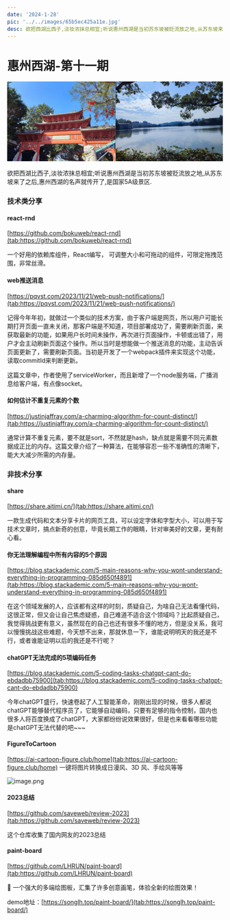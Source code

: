 ```yaml
---
date: '2024-1-28'
pic: '../../images/65b5ec425a11e.jpg'
desc: 欲把西湖比西子,淡妆浓抹总相宜;听说惠州西湖是当初苏东坡被贬流放之地,从苏东坡来了之后,惠州西湖的名声就传开了,是国家5A级景区.
---
```

# 惠州西湖-第十一期


![image.png](../../images/65b5ec425a11e.jpg)

欲把西湖比西子,淡妆浓抹总相宜;听说惠州西湖是当初苏东坡被贬流放之地,从苏东坡来了之后,惠州西湖的名声就传开了,是国家5A级景区.


### 技术类分享


#### react-rnd

[https://github.com/bokuweb/react-rnd](tab:https://github.com/bokuweb/react-rnd)

一个好用的依赖库组件，React编写， 可调整大小和可拖动的组件，可限定拖拽范围，非常丝滑。


#### web推送消息
[https://pqvst.com/2023/11/21/web-push-notifications/](tab:https://pqvst.com/2023/11/21/web-push-notifications/)

记得今年年初，就做过一个类似的技术方案，由于客户端是网页，所以用户可能长期打开页面一直未关闭，那客户端是不知道，项目部署成功了，需要刷新页面，来获取最新的功能，如果用户长时间未操作，再次进行页面操作，卡顿或出错了，用户才会主动刷新页面这个操作。所以当时是想能做一个推送消息的功能，主动告诉页面更新了，需要刷新页面。当初是开发了一个webpack插件来实现这个功能，读取commitId来判断更新。

这篇文章中，作者使用了serviceWorker，而且新增了一个node服务端，广播消息给客户端，有点像socket。


#### 如何估计不重复元素的个数

[https://justinjaffray.com/a-charming-algorithm-for-count-distinct/](tab:https://justinjaffray.com/a-charming-algorithm-for-count-distinct/)

通常计算不重复元素，要不就是sort，不然就是hash，缺点就是需要不同元素数据成正比的内存。这篇文章介绍了一种算法，在能够容忍一些不准确性的清晰下，能大大减少所需的内存量。





### 非技术分享
#### share

[https://share.aitimi.cn/](tab:https://share.aitimi.cn/)

一款生成代码和文本分享卡片的网页工具，可以设定字体和字型大小，可以用于写技术文章时，搞点新奇的创意，毕竟长期工作的眼睛，针对审美好的文章，更有耐心看。


#### 你无法理解编程中所有内容的5个原因

[https://blog.stackademic.com/5-main-reasons-why-you-wont-understand-everything-in-programming-085d650f4891](tab:https://blog.stackademic.com/5-main-reasons-why-you-wont-understand-everything-in-programming-085d650f4891)

在这个领域发展的人，应该都有这样的时刻，质疑自己，为啥自己无法看懂代码，这很正常，但又会让自己焦虑疑惑，自己难道不适合这个领域吗？比起质疑自己，我觉得挑战更有意义，虽然现在的自己也还有很多不懂的地方，但是没关系，我可以慢慢挑战这些难题，今天想不出来，那就休息一下，谁能说明明天的我还是不行，或者谁能证明以后的我还是不行呢？

#### chatGPT无法完成的5项编码任务


[https://blog.stackademic.com/5-coding-tasks-chatgpt-cant-do-ebdadbb75900](tab:https://blog.stackademic.com/5-coding-tasks-chatgpt-cant-do-ebdadbb75900)

今年chatGPT盛行，快速卷起了人工智能革命，刚刚出现的时候，很多人都说chatGPT能够替代程序员了，它能够自动编码，只要有足够的指令控制，国内也很多人将百度换成了chatGPT，大家都纷纷说效果很好，但是也来看看哪些功能是chatGPT无法代替的吧~~~


#### 


#### FigureToCartoon
[https://ai-cartoon-figure.club/home](tab:https://ai-cartoon-figure.club/home)
一键将图片转换成日漫风、3D 风、手绘风等等

![image.png](https://www.freeimg.cn/i/2024/01/28/65b5eb93a7458.jpg)

#### 2023总结


[https://github.com/saveweb/review-2023](tab:https://github.com/saveweb/review-2023)

这个仓库收集了国内网友的2023总结


#### paint-board

[https://github.com/LHRUN/paint-board](tab:https://github.com/LHRUN/paint-board)

🎨 一个强大的多端绘图板，汇集了许多创意画笔，体验全新的绘图效果！

demo地址：[https://songlh.top/paint-board/](tab:https://songlh.top/paint-board/)
